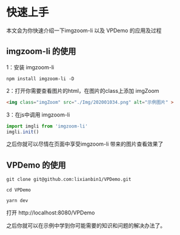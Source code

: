 # 快速上手

本文会为你快速介绍一下imgzoom-li 以及 VPDemo 的应用及过程

## imgzoom-li 的使用

1：安装 imgzoom-li

```
npm install imgzoom-li -D
```

2：打开你需要查看图片的html，在图片的class上添加 imgZoom 

```html
<img class="imgZoom" src="./Img/202001034.png" alt="示例图片" >
```

3：在js中调用 imgzoom-li


```javascript
import imgli from 'imgzoom-li'
imgli.init()
```

之后你就可以尽情在页面中享受imgzoom-li 带来的图片查看效果了

## VPDemo 的使用

```
git clone git@github.com:lixianbin1/VPDemo.git

cd VPDemo

yarn dev
```

打开 http://localhost:8080/VPDemo 

之后你就可以在示例中学到你可能需要的知识和问题的解决办法了。

